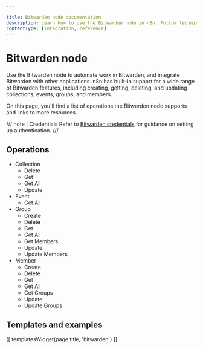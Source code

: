 ```yaml
---

title: Bitwarden node documentation
description: Learn how to use the Bitwarden node in n8n. Follow technical documentation to integrate Bitwarden node into your workflows.
contentType: [integration, reference]
---
```


# Bitwarden node

Use the Bitwarden node to automate work in Bitwarden, and integrate Bitwarden with other applications. n8n has built-in support for a wide range of Bitwarden features, including creating, getting, deleting, and updating collections, events, groups, and members.

On this page, you'll find a list of operations the Bitwarden node supports and links to more resources.

/// note | Credentials
Refer to [Bitwarden credentials](/integrations/builtin/credentials/bitwarden.md) for guidance on setting up authentication. 
///

## Operations

* Collection
    * Delete
    * Get
    * Get All
    * Update
* Event
    * Get All
* Group
    * Create
    * Delete
    * Get
    * Get All
    * Get Members
    * Update
    * Update Members
* Member
    * Create
    * Delete
    * Get
    * Get All
    * Get Groups
    * Update
    * Update Groups

## Templates and examples

<!-- see https://www.notion.so/n8n/Pull-in-templates-for-the-integrations-pages-37c716837b804d30a33b47475f6e3780 -->
[[ templatesWidget(page.title, 'bitwarden') ]]
